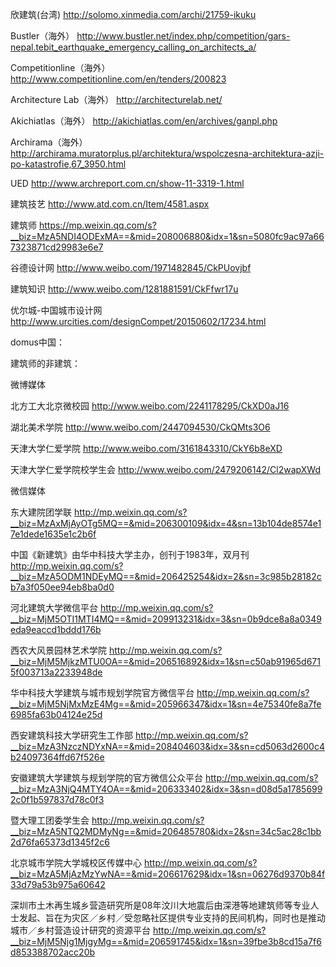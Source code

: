欣建筑(台湾)
http://solomo.xinmedia.com/archi/21759-ikuku

Bustler（海外）
http://www.bustler.net/index.php/competition/gars-nepal.tebit_earthquake_emergency_calling_on_architects_a/

Competitionline（海外）
http://www.competitionline.com/en/tenders/200823

Architecture Lab（海外）
http://architecturelab.net/

Akichiatlas（海外）
http://akichiatlas.com/en/archives/ganpl.php

Archirama（海外）
http://archirama.muratorplus.pl/architektura/wspolczesna-architektura-azji-po-katastrofie,67_3950.html




UED
http://www.archreport.com.cn/show-11-3319-1.html

建筑技艺
http://www.atd.com.cn/Item/4581.aspx

建筑师
https://mp.weixin.qq.com/s?__biz=MzA5NDI4ODExMA==&mid=208006880&idx=1&sn=5080fc9ac97a667323871cd29983e6e7

谷德设计网
http://www.weibo.com/1971482845/CkPUovjbf

建筑知识
http://www.weibo.com/1281881591/CkFfwr17u

优尔城-中国城市设计网
http://www.urcities.com/designCompet/20150602/17234.html

domus中国：

建筑师的非建筑：


微博媒体

北方工大北京微校园
http://www.weibo.com/2241178295/CkXD0aJ16

湖北美术学院 
http://www.weibo.com/2447094530/CkQMts3O6

天津大学仁爱学院
http://www.weibo.com/3161843310/CkY6b8eXD

天津大学仁爱学院校学生会
http://www.weibo.com/2479206142/Cl2wapXWd

微信媒体


东大建院团学联
http://mp.weixin.qq.com/s?__biz=MzAxMjAyOTg5MQ==&mid=206300109&idx=4&sn=13b104de8574e17e1dede1635e1c2b6f

中国《新建筑》由华中科技大学主办，创刊于1983年，双月刊
http://mp.weixin.qq.com/s?__biz=MzA5ODM1NDEyMQ==&mid=206425254&idx=2&sn=3c985b28182cb7a3f050ee94eb8ba0d0

河北建筑大学微信平台
http://mp.weixin.qq.com/s?__biz=MjM5OTI1MTI4MQ==&mid=209913231&idx=3&sn=0b9dce8a8a0349eda9eaccd1bddd176b

西农大风景园林艺术学院
http://mp.weixin.qq.com/s?__biz=MjM5MjkzMTU0OA==&mid=206516892&idx=1&sn=c50ab91965d6715f003713a2233948de

华中科技大学建筑与城市规划学院官方微信平台
http://mp.weixin.qq.com/s?__biz=MjM5NjMxMzE4Mg==&mid=205966347&idx=1&sn=4e75340fe8a7fe6985fa63b04124e25d

西安建筑科技大学研究生工作部
http://mp.weixin.qq.com/s?__biz=MzA3NzczNDYxNA==&mid=208404603&idx=3&sn=cd5063d2600c4b24097364ffd67f526e

安徽建筑大学建筑与规划学院的官方微信公众平台
http://mp.weixin.qq.com/s?__biz=MzA3NjQ4MTY4OA==&mid=206333402&idx=3&sn=d08d5a17856992c0f1b597837d78c0f3

暨大理工团委学生会
http://mp.weixin.qq.com/s?__biz=MzA5NTQ2MDMyNg==&mid=206485780&idx=2&sn=34c5ac28c1bb2d76fa65373d1345f2c6

北京城市学院大学城校区传媒中心
http://mp.weixin.qq.com/s?__biz=MzA5MjAzMzYwNA==&mid=206617629&idx=1&sn=06276d9370b84f33d79a53b975a60642


深圳市土木再生城乡营造研究所是08年汶川大地震后由深港等地建筑师等专业人士发起、旨在为灾区／乡村／受忽略社区提供专业支持的民间机构，同时也是推动城市／乡村营造设计研究的资源平台
http://mp.weixin.qq.com/s?__biz=MjM5Njg1MjgyMg==&mid=206591745&idx=1&sn=39fbe3b8cd15a7f6d853388702acc20b
